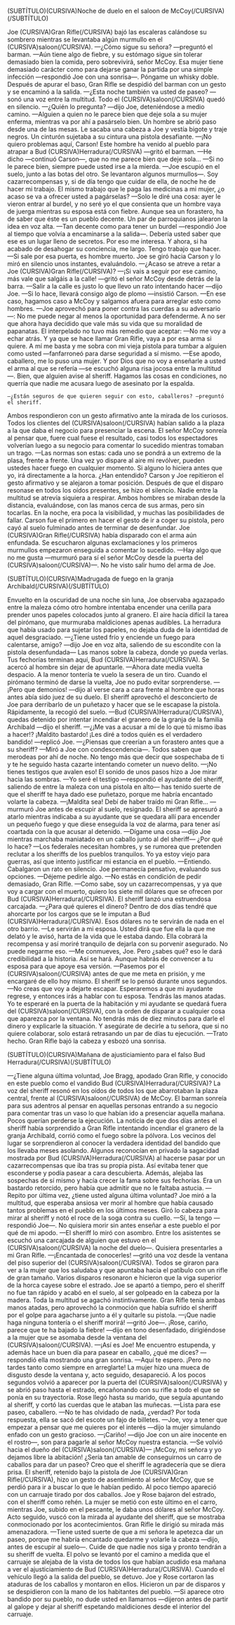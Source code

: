 (SUBTÍTULO)(CURSIVA)Noche de duelo en el saloon de McCoy(/CURSIVA)(/SUBTÍTULO)

Joe (CURSIVA)Gran Rifle(/CURSIVA) bajó las escaleras calándose su sombrero mientras se levantaba algún murmullo en el (CURSIVA)saloon(/CURSIVA).
  —¿Cómo sigue su señora? —preguntó el barman.
  —Aún tiene algo de fiebre, y su estómago sigue sin tolerar demasiado bien la comida, pero sobrevivirá, señor McCoy. Esa mujer tiene demasiado carácter como para dejarse ganar la partida por una simple infección —respondió Joe con una sonrisa—. Póngame un whisky doble.
  Después de apurar el baso, Gran Rifle se despidió del barman con un gesto y se encaminó a la salida.
  —¿Esta noche también va usted de paseo? —sonó una voz entre la multitud. Todo el (CURSIVA)saloon(/CURSIVA) quedó en silencio.
  —¿Quién lo pregunta? —dijo Joe, deteniéndose a medio camino.
  —Alguien a quien no le parece bien que deje sola a su mujer enferma, mientras va por ahí a pasárselo bien.
  Un hombre se abrió paso desde una de las mesas. Le sacaba una cabeza a Joe y vestía bigote y traje negros. Un cinturón sujetaba a su cintura una pistola desafiante.
  —¡No quiero problemas aquí, Carson! Este hombre ha venido al pueblo para atrapar a Bud (CURSIVA)Herradura(/CURSIVA) —gritó el barman.
  —He dicho —continuó Carson—, que no me parece bien que deje sola…
  —Si no le parece bien, siempre puede usted irse a la mierda. —Joe escupió en el suelo, junto a las botas del otro. Se levantaron algunos murmullos—. Soy cazarrecompensas y, si de día tengo que cuidar de ella, de noche he de hacer mi trabajo. El mismo trabajo que le paga las medicinas a mi mujer, ¿o acaso se va a ofrecer usted a pagárselas?
  —Solo le diré una cosa: ayer le vieron entrar al burdel, y no seré yo el que consienta que un hombre vaya de juerga mientras su esposa está con fiebre. Aunque sea un forastero, ha de saber que éste es un pueblo decente.
  Un par de parroquianos jalearon la idea en voz alta.
  —Tan decente como para tener un burdel —respondió Joe al tiempo que volvía a encaminarse a la salida—. Debería usted saber que ese es un lugar lleno de secretos. Por eso me interesa. Y ahora, si ha acabado de desahogar su conciencia, me largo. Tengo trabajo que hacer.
  —Si sale por esa puerta, es hombre muerto.
  Joe se giró hacia Carson y lo miró en silencio unos instantes, evaluándolo.
  —¿Acaso se atreve a retar a Joe (CURSIVA)Gran Rifle(/CURSIVA)?
  —¡Si vais a seguir por ese camino, más vale que salgáis a la calle! —gritó el señor McCoy desde detrás de la barra.
  —Salir a la calle es justo lo que llevo un rato intentando hacer —dijo Joe.
	—Si lo hace, llevará consigo algo de plomo —insistió Carson.
	—En ese caso, hagamos caso a McCoy y salgamos afuera para arreglar esto como hombres. —Joe aprovechó para poner contra las cuerdas a su adversario—: No me puede negar al menos la oportunidad para defenderme. A no ser que ahora haya decidido que vale más su vida que su moralidad de papanatas. 
  El interpelado no tuvo más remedio que aceptar:
  —No me voy a echar atrás. Y ya que se hace llamar Gran Rifle, vaya a por esa arma si quiere. A mí me basta y me sobra con mi vieja pistola para tumbar a alguien como usted —fanfarroneó para darse seguridad a sí mismo.
  —Ese apodo, caballero, me lo puso una mujer. Y por Dios que no voy a enseñarle a usted el arma al que se refería —se escuchó alguna risa jocosa entre la multitud—. Bien, que alguien avise al sheriff. Hagamos las cosas en condiciones, no querría que nadie me acusara luego de asesinato por la espalda.


	—¿Están seguros de que quieren seguir con esto, caballeros? —preguntó el sheriff.
  Ambos respondieron con un gesto afirmativo ante la mirada de los curiosos. Todos los clientes del (CURSIVA)saloon(/CURSIVA) habían salido a la plaza a la que daba el negocio para presenciar la escena. El señor McCoy sonreía al pensar que, fuere cual fuese el resultado, casi todos los espectadores volverían luego a su negocio para comentar lo sucedido mientras tomaban un trago.
  —Las normas son estas: cada uno se pondrá a un extremo de la plasa, frente a frente. Una vez yo dispare al aire mi revólver, pueden ustedes hacer fuego en cualquier momento. Si alguno lo hiciera antes que yo, irá directamente a la horca. ¿Han entendido?
  Carson y Joe repitieron el gesto afirmativo y se alejaron a tomar posición.
	Después de que el disparo resonase en todos los oídos presentes, se hizo el silencio. Nadie entre la multitud se atrevía siquiera a respirar. Ambos hombres se miraban desde la distancia, evaluándose, con las manos cerca de sus armas, pero sin tocarlas. En la noche, era poca la visibilidad, y muchas las posibilidades de fallar. 
  Carson fue el primero en hacer el gesto de ir a coger su pistola, pero cayó al suelo fulminado antes de terminar de desenfundar. Joe (CURSIVA)Gran Rifle(/CURSIVA) había disparado con el arma aún enfundada. Se escucharon algunas exclamaciones y los primeros murmullos empezaron enseguida a comentar lo sucedido.
  —Hay algo que no me gusta —murmuró para sí el señor McCoy desde la puerta del (CURSIVA)saloon(/CURSIVA)—. No he visto salir humo del arma de Joe.



(SUBTÍTULO)(CURSIVA)Madrugada de fuego en la granja Archibald(/CURSIVA)(/SUBTÍTULO)

Envuelto en la oscuridad de una noche sin luna, Joe observaba agazapado entre la maleza cómo otro hombre intentaba encender una cerilla para prender unos papeles colocados junto al granero. El aire hacía difícil la tarea del pirómano, que murmuraba maldiciones apenas audibles. La herradura que había usado para sujetar los papeles, no dejaba duda de la identidad de aquel desgraciado.
  —¿Tiene usted frío y enciende un fuego para calentarse, amigo? —dijo Joe en voz alta, saliendo de su escondite con la pistola desenfundada— Las manos sobre la cabeza, donde yo pueda verlas. Tus fechorías terminan aquí, Bud (CURSIVA)Herradura(/CURSIVA).
  Se acercó al hombre sin dejar de apuntarle.
  —Ahora date media vuelta despacio. A la menor tontería te vuelo la sesera de un tiro.
  Cuando el pirómano terminó de darse la vuelta, Joe no pudo evitar sorprenderse.
  —¡Pero que demonios! —dijo al verse cara a cara frente al hombre que horas antes abía sido juez de su duelo.
  El sheriff aprovechó el desconcierto de Joe para derribarlo de un puñetazo y hacer que se le escapase la pistola. Rápidamente, la recogió del suelo.
  —Bud (CURSIVA)Herradura(/CURSIVA), quedas detenido por intentar incendiar el granero de la granja de la familia Archibald —dijo el sheriff.
  —¿¡Me vas a acusar a mí de lo que tú mismo ibas a hacer!? ¡Maldito bastardo! ¡Les diré a todos quién es el verdadero bandido! —replicó Joe.
  —¿Piensas que creerían a un forastero antes que a su sheriff? —Miró a Joe con condescendencia—. Todos saben que merodeas por ahí de noche. No tengo más que decir que sospechaba de ti y te he seguido hasta cazarte intentando cometer un nuevo delito.
  —¡No tienes testigos que avalen eso!
  El sonido de unos pasos hizo a Joe mirar hacia las sombras.
  —Yo seré el testigo —respondió el ayudante del sheriff, saliendo de entre la maleza con una pistola en alto— has tenido suerte de que el sheriff te haya dado ese puñetazo, porque me habría encantado volarte la cabeza.
  —¡Maldita sea! Debí de haber traído mi Gran Rifle… —murmuró Joe antes de escupir al suelo, resignado.
  El sheriff se apresuró a atarlo mientras indicaba a su ayudante que se quedara allí para encender un pequeño fuego y que diese enseguida la voz de alarma, para tener así coartada con la que acusar al detenido.
  —Dígame una cosa —dijo Joe mientras marchaba maniatado en un caballo junto al del sheriff— ¿Por qué lo hace?
  —Los federales necesitan hombres, y se rumorea que pretenden reclutar a los sheriffs de los pueblos tranquilos. Yo ya estoy viejo para guerras, así que intento justificar mi estancia en el pueblo.
  —Entiendo. 
  Cabalgaron un rato en silencio. Joe permanecía pensativo, evaluando sus opciones.
  —Déjeme pedirle algo.
  —No estás en condición de pedir demasiado, Gran Rifle.
  —Como sabe, soy un cazarrecompensas, y ya que voy a cargar con el muerto, quiero los siete mil dólares que se ofrecen por Bud (CURSIVA)Herradura(/CURSIVA).
  El sheriff lanzó una estruendosa carcajada.
  —¿Para qué quieres el dinero? Dentro de dos días tendré que ahorcarte por los cargos que se le imputan a Bud (CURSIVA)Herradura(/CURSIVA). Esos dólares no te servirán de nada en el otro barrio.
  —Le servirán a mi esposa. Usted dirá que fue ella la que me delató y le avisó, harta de la vida que le estaba dando. Ella cobrará la recompensa y así moriré tranquilo de dejarla con su porvenir asegurado. No puede negarme eso.
  —Me conmueves, Joe. Pero ¿sabes qué? eso le dará credibilidad a la historia. Así se hará. Aunque habrás de convencer a tu esposa para que apoye esa versión.
  —Pasemos por el (CURSIVA)saloon(/CURSIVA) antes de que me meta en prisión, y me encargaré de ello hoy mismo.
  El sheriff se lo pensó durante unos segundos.
  —No creas que voy a dejarte escapar. Esperaremos a que mi ayudante regrese, y entonces irás a hablar con tu esposa. Tendrás las manos atadas. Yo te esperaré en la puerta de la habitación y mi ayudante se quedará fuera del (CURSIVA)saloon(/CURSIVA), con la orden de disparar a cualquier cosa que aparezca por la ventana. No tendrás más de diez minutos para darle el dinero y explicarle la situación. Y asegúrate de decirle a tu señora, que si no quiere colaborar, solo estará retrasando un par de días tu ejecución.
  —Trato hecho.
  Gran Rifle bajó la cabeza y esbozó una sonrisa.
  



(SUBTÍTULO)(CURSIVA)Mañana de ajusticiamiento para el falso Bud Herradura(/CURSIVA)(/SUBTÍTULO)
 
  —¿Tiene alguna última voluntad, Joe Bragg, apodado Gran Rifle, y conocido en este pueblo como el vandido Bud (CURSIVA)Herradura(/CURSIVA)?
La voz del sheriff resonó en los oídos de todos los que abarrotaban la plaza central, frente al (CURSIVA)saloon(/CURSIVA) de McCoy. El barman sonreía para sus adentros al pensar en aquellas personas entrando a su negocio para comentar tras un vaso lo que habían ido a presenciar aquella mañana. Pocos querían perderse la ejecución. La noticia de que dos días antes el sheriff había sorprendido a Gran Rifle intentando incendiar el granero de la granja Archibald, corrió como el fuego sobre la pólvora. Los vecinos del lugar se sorprendieron al conocer la verdadera identidad del bandido que los llevaba meses asolando. Algunos reconocían en privado la sagacidad mostrada por Bud (CURSIVA)Herradura(/CURSIVA) al hacerse pasar por un cazarrecompensas que iba tras su propia pista. Así evitaba tener que esconderse y podía pasear a cara descubierta. Además, alejaba las sospechas de sí mismo y hacía crecer la fama sobre sus fechorías. Era un bastardo retorcido, pero había que admitir que no le faltaba astucia.
  —Repito por última vez, ¿tiene usted alguna última voluntad?
Joe miró a la multitud, que esperaba ansiosa ver morir al hombre que había causado tantos problemas en el pueblo en los últimos meses. Giró lo cabeza para mirar al sheriff y notó el roce de la soga contra su cuello.
   —Sí, la tengo —respondió Joe—. No quisiera morir sin antes enseñar a este pueblo el por qué de mi apodo. —El sheriff lo miró con asombro. Entre los asistentes se escuchó una carcajada de alguien que estuvo en el (CURSIVA)saloon(/CURSIVA) la noche del duelo—. Quisiera presentarles a mi Gran Rifle.
  —¡Encantada de conocerles! —gritó una voz desde la ventana del piso superior del (CURSIVA)saloon(/CURSIVA).
Todos se giraron para ver a la mujer que los saludaba y que apuntaba hacia el patíbulo con un rifle de gran tamaño. Varios disparos resonaron e hicieron que la viga superior de la horca cayese sobre el estrado. Joe se apartó a tiempo, pero el sheriff no fue tan rápido y acabó en el suelo, al ser golpeado en la cabeza por la madera. Toda la multitud se agachó instintivamente. Gran Rifle tenía ambas manos atadas, pero aprovechó la conmoción que había sufrido el sheriff por el golpe para agacharse junto a él y quitarle su pistola.
  —¡Que nadie haga ninguna tontería o el sheriff morirá! —gritó Joe—. ¡Rose, cariño, parece que te ha bajado la fiebre! —dijo en tono desenfadado, dirigiéndose a la mujer que se asomaba desde la ventana del (CURSIVA)saloon(/CURSIVA).
  —¡Así es Joe! Me encuentro estupenda, y además hace un buen día para pasear en caballo, ¿qué me dices? —respondió ella mostrando una gran sonrisa.
  —Aquí te espero. ¡Pero no tardes tanto como siempre en arreglarte!
La mujer hizo una mueca de disgusto desde la ventana y, acto seguido, desapareció. A los pocos segundos volvió a aparecer por la puerta del (CURSIVA)saloon(/CURSIVA) y se abrió paso hasta el estrado, encañonando con su rifle a todo el que se ponía en su trayectoria. Rose llegó hasta su marido, que seguía apuntando al sheriff, y cortó las cuerdas que le ataban las muñecas.
  —Lista para ese paseo, caballero.
  —No te has olvidado de nada, ¿verdad?
Por toda respuesta, ella se sacó del escote un fajo de billetes.
  —Joe, voy a tener que empezar a pensar que me quieres por el interés —dijo la mujer simulando enfado con un gesto gracioso.
  —¡Cariño! —dijo Joe con un aire inocente en el rostro—, son para pagarle al señor McCoy nuestra estancia. —Se volvió hacia el dueño del (CURSIVA)saloon(/CURSIVA)— ¡McCoy, mi señora y yo dejamos libre la abitación! ¿Sería tan amable de conseguirnos un carro de caballos para dar un paseo? Creo que el sheriff le agradecería que se diera prisa.
El sheriff, retenido bajo la pistola de Joe (CURSIVA)Gran Rifle(/CURSIVA), hizo un gesto de asentimiento al señor McCoy, que se perdió para ir a buscar lo que le habían pedido. Al poco tiempo apareció con un carruaje tirado por dos caballos. Joe y Rose bajaron del estrado, con el sheriff como rehén. La mujer se metió con este último en el carro, mientras Joe, subido en el pescante, le daba unos dólares al señor McCoy. Acto seguido, vuscó con la mirada al ayudante del sheriff, que se mostraba conmocionado por los acontecimientos. Gran Rifle le dirigió su mirada más amenazadora.
  —Tiene usted suerte de que a mi señora le apetezca dar un paseo, porque me habría encantado quedarme y volarle la cabeza —dijo, antes de escupir al suelo—. Cuide de que nadie nos siga y pronto tendrán a su sheriff de vuelta.
El polvo se levantó por el camino a medida que el carruaje se alejaba de la vista de todos los que habían acudido esa mañana a ver el ajusticiamiento de Bud (CURSIVA)Herradura(/CURSIVA). Cuando el vehículo llegó a la salida del pueblo, se detuvo. Joe y Rose cortaron las ataduras de los caballos y montaron en ellos. Hicieron un par de disparos y se despidieron con la mano de los habitantes del pueblo.
  —Si aparece otro bandido por su pueblo, no dude usted en llamarnos —dijeron antes de partir al galope y dejar al sheriff espetando maldiciones desde el interior del carruaje.
